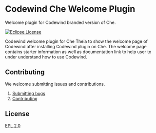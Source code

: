 # Codewind Che Welcome Plugin
Welcome plugin for Codewind branded version of Che. 

[![Eclipse License](https://img.shields.io/badge/license-Eclipse-brightgreen.svg)](https://github.ibm.com/dev-ex/tempest/blob/master/LICENSE)

Codewind welcome plugin for Che Theia to show the welcome page of Codewind after installing Codewind plugin on Che.  The welcome page contains starter information as well as documentation link to help user to under understand how to use Codewind.

## Contributing
We welcome submitting issues and contributions.
1. [Submitting bugs](https://github.com/eclipse/codewind/issues)
2. [Contributing](CONTRIBUTING.md)

## License
[EPL 2.0](https://www.eclipse.org/legal/epl-2.0/)

